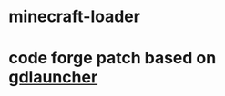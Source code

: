 # minecraft-loader

# code forge patch based on [gdlauncher](https://github.com/gorilla-devs/GDLauncher)
 
